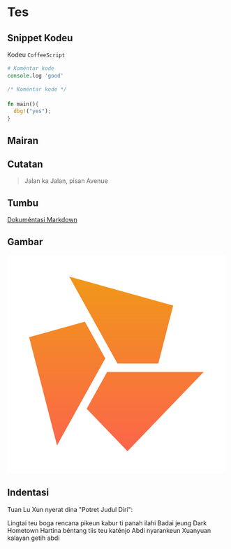 [Markdown komentar global]:#

# Tes

## Snippet Kodeu

Kodeu `CoffeeScript`

```coffee
# Koméntar kode
console.log 'good'


```

```rust
/* Koméntar kode */

fn main(){
  dbg!("yes");
}
```

## Mairan

<!-- HTML 注释 --> 

<!-- 多行注释 --> 

## Cutatan

> Jalan ka Jalan, pisan Avenue

## Tumbu

[Dokuméntasi Markdown](https://github.com/xxai-art/xxai-art-md)

## Gambar

![xxAI.Identitas Brand Seni](https://raw.githubusercontent.com/xxai-art/web/main/file/svg/logo.svg)

## Indentasi

Tuan Lu Xun nyerat dina "Potret Judul Diri":

  Lingtai teu boga rencana pikeun kabur ti panah ilahi
  Badai jeung Dark Hometown
  Hartina béntang tiis teu katénjo
  Abdi nyarankeun Xuanyuan kalayan getih abdi


